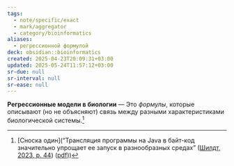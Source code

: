 ```yaml
---
tags:
  - note/specific/exact
  - mark/aggregator
  - category/bioinformatics
aliases:
  - регрессионной формулой
deck: obsidian::bioinformatics
created: 2025-04-23T20:09:31+03:00
updated: 2025-05-24T11:57:12+03:00
sr-due: null
sr-interval: null
sr-ease: null
---
```


**Регрессионные модели в биологии**
—
Это *формулы*, которые описывают (но не объясняют) связь между разными характеристиками биологической системы.[^1]

[^1]: [Сноска один](“Трансляция программы на Java в байт-код значительно упрощает ее запуск в разнообразных средах” ([Шилдт, 2023, p. 44](zotero://select/library/items/SZPU8A87)) ([pdf](zotero://open-pdf/library/items/8WYNSK6D?page=44&annotation=LGK55W7Q)))
